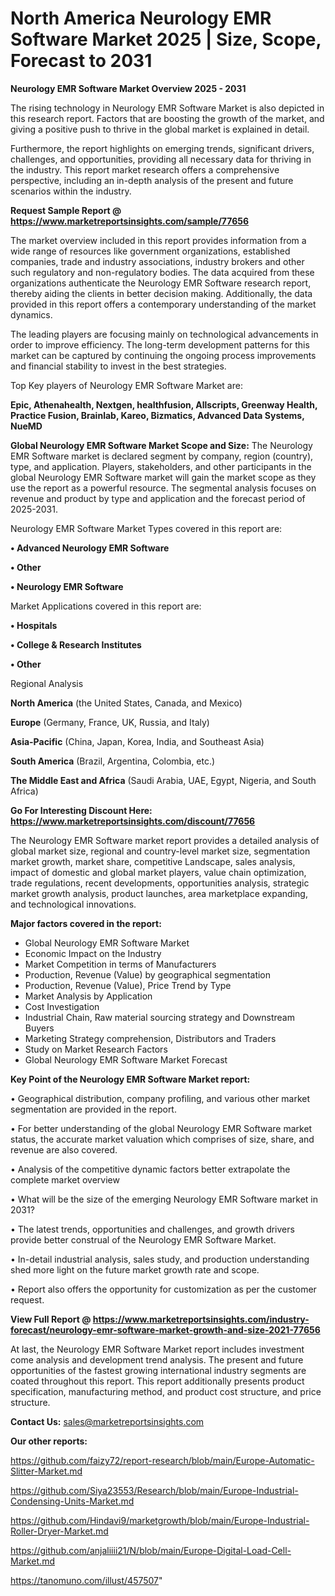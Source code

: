 # North America Neurology EMR Software Market 2025 | Size, Scope, Forecast to 2031

<Strong> Neurology EMR Software Market Overview 2025 - 2031</strong>

The rising technology in Neurology EMR Software Market is also depicted in this research report. Factors that are boosting the growth of the market, and giving a positive push to thrive in the global market is explained in detail.

Furthermore, the report highlights on emerging trends, significant drivers, challenges, and opportunities, providing all necessary data for thriving in the industry. This report market research offers a comprehensive perspective, including an in-depth analysis of the present and future scenarios within the industry.

<strong>Request Sample Report @ <a href=https://www.marketreportsinsights.com/sample/77656>https://www.marketreportsinsights.com/sample/77656</a></strong>

The market overview included in this report provides information from a wide range of resources like government organizations, established companies, trade and industry associations, industry brokers and other such regulatory and non-regulatory bodies. The data acquired from these organizations authenticate the Neurology EMR Software research report, thereby aiding the clients in better decision making. Additionally, the data provided in this report offers a contemporary understanding of the market dynamics.

The leading players are focusing mainly on technological advancements in order to improve efficiency. The long-term development patterns for this market can be captured by continuing the ongoing process improvements and financial stability to invest in the best strategies.

Top Key players of Neurology EMR Software Market are:

<strong>Epic, Athenahealth, Nextgen, healthfusion, Allscripts, Greenway Health, Practice Fusion, Brainlab, Kareo, Bizmatics, Advanced Data Systems, NueMD</strong>

<strong><b>Global Neurology EMR Software Market Scope and Size:</b></strong>
The Neurology EMR Software market is declared segment by company, region (country), type, and application. Players, stakeholders, and other participants in the global Neurology EMR Software market will gain the market scope as they use the report as a powerful resource. The segmental analysis focuses on revenue and product by type and application and the forecast period of 2025-2031.

Neurology EMR Software Market Types covered in this report are:

<strong>• Advanced Neurology EMR Software

• Other

• Neurology EMR Software</strong>

Market Applications covered in this report are:

<strong>• Hospitals

• College & Research Institutes

• Other</strong> 

Regional Analysis

<strong>North America</strong> (the United States, Canada, and Mexico)

<strong>Europe</strong> (Germany, France, UK, Russia, and Italy)

<strong>Asia-Pacific</strong> (China, Japan, Korea, India, and Southeast Asia)

<strong>South America</strong> (Brazil, Argentina, Colombia, etc.)

<strong>The Middle East and Africa</strong> (Saudi Arabia, UAE, Egypt, Nigeria, and South Africa)

<strong>Go For Interesting Discount Here: <a href=https://www.marketreportsinsights.com/discount/77656>https://www.marketreportsinsights.com/discount/77656</a></strong>

The Neurology EMR Software market report provides a detailed analysis of global market size, regional and country-level market size, segmentation market growth, market share, competitive Landscape, sales analysis, impact of domestic and global market players, value chain optimization, trade regulations, recent developments, opportunities analysis, strategic market growth analysis, product launches, area marketplace expanding, and technological innovations.

<strong><b>Major factors covered in the report:</b></strong>
<ul>
  <li>Global Neurology EMR Software Market </li>
  <li>Economic Impact on the Industry</li>
  <li>Market Competition in terms of Manufacturers</li>
  <li>Production, Revenue (Value) by geographical segmentation</li>
  <li>Production, Revenue (Value), Price Trend by Type</li>
  <li>Market Analysis by Application</li>
  <li>Cost Investigation</li>
  <li>Industrial Chain, Raw material sourcing strategy and Downstream Buyers</li>
  <li>Marketing Strategy comprehension, Distributors and Traders</li>
  <li>Study on Market Research Factors</li>
  <li>Global Neurology EMR Software Market Forecast</li>
</ul>

<strong><b>Key Point of the Neurology EMR Software Market report:</b></strong>

• Geographical distribution, company profiling, and various other market segmentation are provided in the report.

• For better understanding of the global Neurology EMR Software market status, the accurate market valuation which comprises of size, share, and revenue are also covered.

• Analysis of the competitive dynamic factors better extrapolate the complete market overview

• What will be the size of the emerging Neurology EMR Software market in 2031?

• The latest trends, opportunities and challenges, and growth drivers provide better construal of the Neurology EMR Software Market.

• In-detail industrial analysis, sales study, and production understanding shed more light on the future market growth rate and scope.

• Report also offers the opportunity for customization as per the customer request.

<strong><b>View Full Report @ <a href=https://www.marketreportsinsights.com/industry-forecast/neurology-emr-software-market-growth-and-size-2021-77656>https://www.marketreportsinsights.com/industry-forecast/neurology-emr-software-market-growth-and-size-2021-77656</a></b></strong>


At last, the Neurology EMR Software Market report includes investment come analysis and development trend analysis. The present and future opportunities of the fastest growing international industry segments are coated throughout this report. This report additionally presents product specification, manufacturing method, and product cost structure, and price structure.

<strong>Contact Us:</strong>
sales@marketreportsinsights.com

<strong>Our other reports:</strong>

<a href=https://github.com/faizy72/report-research/blob/main/Europe-Automatic-Slitter-Market.md>https://github.com/faizy72/report-research/blob/main/Europe-Automatic-Slitter-Market.md</a>

<a href=https://github.com/Siya23553/Research/blob/main/Europe-Industrial-Condensing-Units-Market.md>https://github.com/Siya23553/Research/blob/main/Europe-Industrial-Condensing-Units-Market.md</a>

<a href=https://github.com/Hindavi9/marketgrowth/blob/main/Europe-Industrial-Roller-Dryer-Market.md>https://github.com/Hindavi9/marketgrowth/blob/main/Europe-Industrial-Roller-Dryer-Market.md</a>

<a href=https://github.com/anjaliiii21/N/blob/main/Europe-Digital-Load-Cell-Market.md>https://github.com/anjaliiii21/N/blob/main/Europe-Digital-Load-Cell-Market.md</a>

<a href=https://tanomuno.com/illust/457507>https://tanomuno.com/illust/457507</a>"
